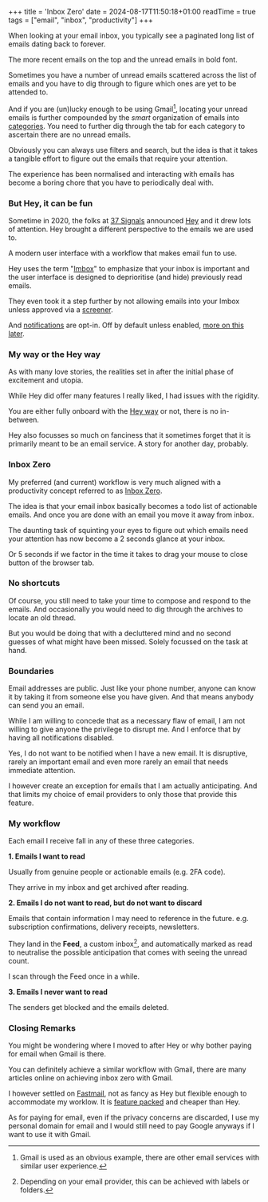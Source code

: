 +++
title = 'Inbox Zero'
date = 2024-08-17T11:50:18+01:00
readTime = true
tags = ["email", "inbox", "productivity"]
+++

When looking at your email inbox, you typically see a paginated long list of emails dating back to forever.

The more recent emails on the top and the unread emails in bold font.

Sometimes you have a number of unread emails scattered across the list of emails and you have to dig through to figure
which ones are yet to be attended to.

And if you are (un)lucky enough to be using Gmail[^1], locating your unread emails is further compounded by
the _smart_ organization of emails into [categories](https://support.google.com/mail/answer/3094499).
You need to further dig through the tab for each category to ascertain there are no unread emails.

Obviously you can always use filters and search, but the idea is that it takes a tangible effort to figure out
the emails that require your attention.

The experience has been normalised and interacting with emails has become a boring chore that you have to periodically
deal with.

### But Hey, it can be fun

Sometime in 2020, the folks at [37 Signals](https://37signals.com) announced [Hey](https://hey.com) and it drew lots of attention.
Hey brought a different perspective to the emails we are used to.

A modern user interface with a workflow that makes email fun to use.

Hey uses the term "[Imbox](https://www.hey.com/features/the-imbox/)" to emphasize that your inbox is important and the
user interface is designed to deprioritise (and hide) previously read emails.

They even took it a step further by not allowing emails into your Imbox unless approved via
a [screener](https://www.hey.com/features/the-screener/).

And [notifications](https://www.hey.com/features/notifications) are opt-in. Off by default unless enabled, [more on this
later](#boundaries).

### My way or the Hey way

As with many love stories, the realities set in after the initial phase of excitement and utopia.

While Hey did offer many features I really liked, I had issues with the rigidity.

You are either fully onboard with the [Hey way](https://www.hey.com/the-hey-way/) or not, there is no in-between.

Hey also focusses so much on fanciness that it sometimes forget that it is primarily meant to be an email service.
A story for another day, probably.

### Inbox Zero

My preferred (and current) workflow is very much aligned with a productivity concept referred to as [Inbox Zero](https://web.archive.org/web/20140228205736/http://inboxzero.com/).

The idea is that your email inbox basically becomes a todo list of actionable emails. And once you are done with an email
you move it away from inbox.

The daunting task of squinting your eyes to figure out which emails need your attention has now become a 2 seconds glance at your inbox.

Or 5 seconds if we factor in the time it takes to drag your mouse to close button of the browser tab.

### No shortcuts

Of course, you still need to take your time to compose and respond to the emails. And occasionally you would need to dig through
the archives to locate an old thread.

But you would be doing that with a decluttered mind and no second guesses of what might have been missed. Solely focussed
on the task at hand.

### Boundaries

Email addresses are public. Just like your phone number, anyone can know it by taking it from someone else you have given.
And that means anybody can send you an email.

While I am willing to concede that as a necessary flaw of email, I am not willing to give anyone the privilege to disrupt
me. And I enforce that by having all notifications disabled.

Yes, I do not want to be notified when I have a new email. It is disruptive, rarely an important email and even more rarely
an email that needs immediate attention.

I however create an exception for emails that I am actually anticipating. And that limits my choice of email providers to
only those that provide this feature.

### My workflow

Each email I receive fall in any of these three categories.

**1. Emails I want to read**

Usually from genuine people or actionable emails (e.g. 2FA code).

They arrive in my inbox and get archived after reading.

**2. Emails I do not want to read, but do not want to discard**

Emails that contain information I may need to reference in the future. e.g. subscription confirmations,
delivery receipts, newsletters.

They land in the **Feed**, a custom inbox[^2], and automatically marked as read to neutralise the possible anticipation
that comes with seeing the unread count.

I scan through the Feed once in a while.

**3. Emails I never want to read**

The senders get blocked and the emails deleted.

### Closing Remarks

You might be wondering where I moved to after Hey or why bother paying for email when Gmail is there.

You can definitely achieve a similar workflow with Gmail, there are many articles online on achieving inbox zero with
Gmail.

I however settled on [Fastmail](https://fastmail.com), not as fancy as Hey but flexible enough to accommodate my worklow.
It is [feature packed](https://www.fastmail.com/features/) and cheaper than Hey.

As for paying for email, even if the privacy concerns are discarded, I use my personal domain for email and I would
still need to pay Google anyways if I want to use it with Gmail.

[^1]: Gmail is used as an obvious example, there are other email services with similar user experience.
[^2]: Depending on your email provider, this can be achieved with labels or folders.
